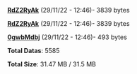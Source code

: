 [**RdZ2RyAk**](/data/RdZ2RyAk.txt) (29/11/22 - 12:46)- 3839 bytes

[**RdZ2RyAk**](/data/RdZ2RyAk.txt) (29/11/22 - 12:46)- 3839 bytes

[**0gwbMdbj**](/data/0gwbMdbj.txt) (29/11/22 - 12:46)- 493 bytes

**Total Datas**: 5585

**Total Size**: 31.47 MB / 31.5 MB